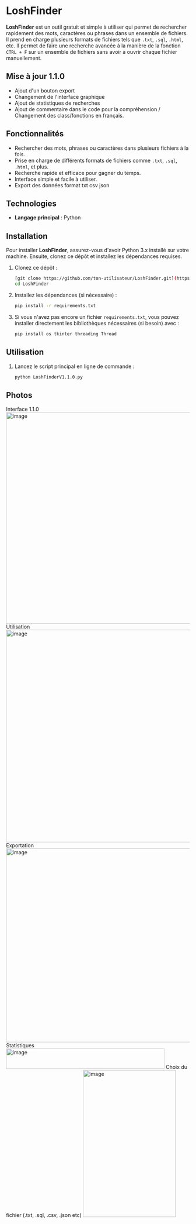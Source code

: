 # LoshFinder

**LoshFinder** est un outil gratuit et simple à utiliser qui permet de rechercher rapidement des mots, caractères ou phrases dans un ensemble de fichiers. Il prend en charge plusieurs formats de fichiers tels que `.txt`, `.sql`, `.html`, etc. Il permet de faire une recherche avancée à la manière de la fonction `CTRL + F` sur un ensemble de fichiers sans avoir à ouvrir chaque fichier manuellement.


## Mise à jour 1.1.0

- Ajout d'un bouton export
- Changement de l'interface graphique
- Ajout de statistiques de recherches
- Ajout de commentaire dans le code pour la compréhension / Changement des class/fonctions en français.

## Fonctionnalités

- Rechercher des mots, phrases ou caractères dans plusieurs fichiers à la fois.
- Prise en charge de différents formats de fichiers comme `.txt`, `.sql`, `.html`, et plus.
- Recherche rapide et efficace pour gagner du temps.
- Interface simple et facile à utiliser.
- Export des données format txt csv json

## Technologies

- **Langage principal** : Python

## Installation

Pour installer **LoshFinder**, assurez-vous d'avoir Python 3.x installé sur votre machine. Ensuite, clonez ce dépôt et installez les dépendances requises.

1. Clonez ce dépôt :
    ```bash
    [git clone https://github.com/ton-utilisateur/LoshFinder.git](https://github.com/LoshDev/LoshFinder-1.0.1.git)
    cd LoshFinder
    ```

2. Installez les dépendances (si nécessaire) :
    ```bash
    pip install -r requirements.txt
    ```

3. Si vous n'avez pas encore un fichier `requirements.txt`, vous pouvez installer directement les bibliothèques nécessaires (si besoin) avec :
    ```bash
    pip install os tkinter threading Thread
    ```

## Utilisation

1. Lancez le script principal en ligne de commande :
    ```bash
    python LoshFinderV1.1.0.py
    ```
## Photos
Interface 1.1.0
<img width="934" height="578" alt="image" src="https://github.com/user-attachments/assets/b5b65d23-c18c-42af-bdd3-d7b2a3fa89c0" />
Utilisation 
<img width="933" height="581" alt="image" src="https://github.com/user-attachments/assets/2a55864c-b5cf-43dc-9efe-3676115ea97a" />
Exportation 
<img width="940" height="530" alt="image" src="https://github.com/user-attachments/assets/76d72fa3-6f51-4855-9da3-01d1df5162ab" />
Statistiques
<img width="434" height="56" alt="image" src="https://github.com/user-attachments/assets/d0125ba6-de12-4cc2-a4d3-cc2bb1ddb1e6" />
Choix du fichier (.txt, .sql, .csv, .json etc)
<img width="254" height="402" alt="image" src="https://github.com/user-attachments/assets/4aa69784-5199-4d6d-b017-a838ea86ba03" />


    



